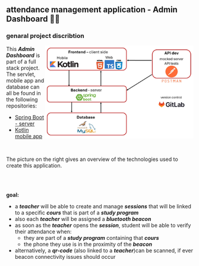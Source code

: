 ## attendance management application - Admin Dashboard 🤳🏾 

### genaral project discribtion 

<img align="right" src="/resources/Techno_choice.jpg" alt="choice of technologies used" width="400"/>

This ***Admin Dashboard*** is part of a full stack project. The servlet, mobile app and database can all be found in the following repositories:
- [Spring Boot - server](https://github.com/Oscar-git97/AttendanceManager_Backend)
- [Kotlin mobile app]()
</br>

The picture on the right gives an overview of the technologies used to create this application.

</br>
</br>

**goal:**
- a ***teacher*** will be able to create and manage ***sessions*** that will be linked to a specific ***cours*** that is part of a ***study program***
- also each ***teacher*** will be assigned a ***bluetooth beacon***
- as soon as the ***teacher*** opens the ***session***, student will be able to verify their attendance when:
	- they are part of a ***study program*** containing that ***cours***
	- the phone they use is in the proximity of the ***beacon*** 
- alternatively, a ***qr-code*** (also linked to a ***teacher***)can be scanned, if ever beacon connectivity issues should occur
